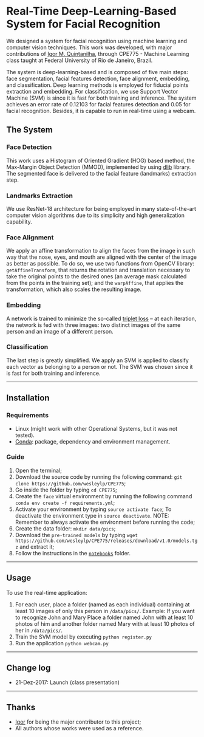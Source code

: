 # Real-Time Deep-Learning-Based System for Facial Recognition

We designed a system for facial recognition using machine learning and computer vision techniques.
This work was developed, with major contributions of [Igor M. Quintanilha](https://github.com/igormq), through CPE775 - Machine Learning class taught at Federal University of Rio de Janeiro, Brazil.

The system is deep-learning-based and is composed of five main steps: face segmentation, facial features detection, face alignment, embedding, and classification. 
Deep learning methods is employed for fiducial points extraction and embedding.
For classification, we use Support Vector Machine (SVM) is since it is fast for both training and inference.
The system achieves an error rate of 0.12103 for facial features detection and 0.05 for facial recognition.
Besides, it is capable to run in real-time using a webcam.

## The System

### Face Detection
This work uses a Histogram of Oriented Gradient (HOG) based method, the Max-Margin Object Detection (MMOD), implemented by using [dlib](http://dlib.net/) library. 
The segmented face is delivered to the facial feature (landmarks) extraction step.

### Landmarks Extraction
We use ResNet-18 architecture for being employed in many state-of-the-art computer vision algorithms due to its simplicity and high generalization capability.

### Face Alignment
We apply an affine transformation to align the faces from the image in such way that the nose, eyes, and mouth are aligned with the center of the image as better as possible. 
To do so, we use two functions from OpenCV library: `getAffineTransform`, that returns the rotation and translation necessary to take the original points to the desired ones (an average mask calculated from the points in the training set); and the `warpAffine`, that applies the transformation, which also scales the resulting image.

### Embedding
A network is trained to minimize the so-called
[triplet loss](https://ieeexplore.ieee.org/document/7298682/) – at each iteration, the network is fed with three images: two distinct images of the same person and an image of a different person.

### Classification
The last step is greatly simplified.
We apply an SVM is applied to classify each vector as belonging to a person or not.
The SVM was chosen since it is fast for both training and inference.

----
## Installation

### Requirements
* Linux (might work with other Operational Systems, but it was not tested).
* [Conda](https://conda.io/docs/user-guide/install/index.html): package, dependency and environment management.

### Guide

1. Open the terminal;
2. Download the source code by running the following command:
`git clone https://github.com/wesleylp/CPE775`;
3. Go inside the folder by typing `cd CPE775`;
4. Create the `face` virtual environment by running 
the following command `conda env create -f requirements.yml`;
5. Activate your environment by typing `source activate face`;
To deactivate the environment type in `source deactivate`.
NOTE: Remember to always activate the environment before running the code;
6. Create the data folder:
`mkdir data/pics`;
7. Download the `pre-trained models` by typing `wget https://github.com/wesleylp/CPE775/releases/download/v1.0/models.tgz` and extract it;
8. Follow the instructions in the [`notebooks`](https://github.com/wesleylp/CPE775/tree/master/notebooks) folder.

----
## Usage
To use the real-time application:

1. For each user, place a folder (named as each individual) containing at least 10 images of only this person in 
`/data/pics/`.
Example: If you want to recognize John and Mary Place a folder named John with at least 10 photos of him and another folder named Mary with at least 10 photos of her in `/data/pics/`.
2. Train the SVM model by executing `python register.py`
3. Run the application `python webcam.py`

----
## Change log
* 21-Dez-2017: Launch (class presentation)

----
## Thanks
* [Igor](https://github.com/igormq) for being the major contributor to this project;
* All authors whose works were used as a reference.
